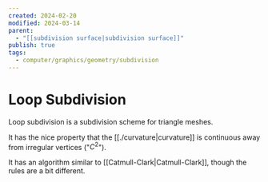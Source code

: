 ```yaml
---
created: 2024-02-20
modified: 2024-03-14
parent:
  - "[[subdivision surface|subdivision surface]]"
publish: true
tags:
  - computer/graphics/geometry/subdivision
---
```


# Loop Subdivision
Loop subdivision is a subdivision scheme for triangle meshes.

It has the nice property that the [[./curvature|curvature]] is continuous away from irregular vertices ("$C^2$").

It has an algorithm similar to [[Catmull-Clark|Catmull-Clark]], though the rules are a bit different.